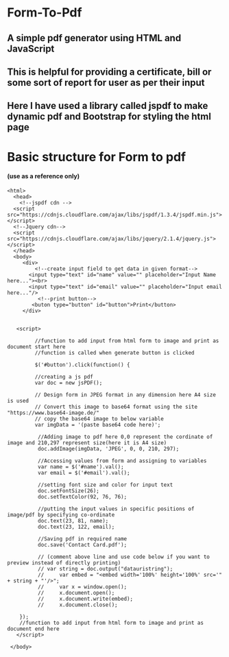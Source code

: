 # Form-To-Pdf
## A simple pdf generator using HTML and JavaScript
## This is helpful for providing a certificate, bill or some sort of report for user as per their input
## Here I have used a library called jspdf to make dynamic pdf and Bootstrap for styling the html page

# Basic structure for Form to pdf   
#### (use as a reference only)
    <html>
      <head>
        <!--jspdf cdn -->
      <script src="https://cdnjs.cloudflare.com/ajax/libs/jspdf/1.3.4/jspdf.min.js"></script>
      <!--Jquery cdn-->
      <script src="https://cdnjs.cloudflare.com/ajax/libs/jquery/2.1.4/jquery.js"></script>
      </head>
      <body>   
         <div>
             <!--create input field to get data in given format-->    
           <input type="text" id="name" value="" placeholder="Input Name here..."><br>
           <input type="text" id="email" value="" placeholder="Input email here..."/>
              <!--print button-->
            <buton type="button" id="button">Print</button>
         </div>


       <script>

             //function to add input from html form to image and print as document start here
             //function is called when generate button is clicked

             $('#button').click(function() {

             //creating a js pdf  
             var doc = new jsPDF();

             // Design form in JPEG format in any dimension here A4 size is used
             // Convert this image to base64 format using the site "https://www.base64-image.de/" 
             // copy the base64 image to below variable
             var imgData = '(paste base64 code here)';

              //Adding image to pdf here 0,0 represent the cordinate of image and 210,297 represent size(here it is A4 size)
              doc.addImage(imgData, 'JPEG', 0, 0, 210, 297);

              //Accessing values from form and assigning to variables
              var name = $('#name').val();
              var email = $('#email').val();

              //setting font size and color for input text 
              doc.setFontSize(26);
              doc.setTextColor(92, 76, 76);

              //putting the input values in specific positions of image/pdf by specifying co-ordinate
              doc.text(23, 81, name);
              doc.text(23, 122, email);

              //Saving pdf in required name
              doc.save('Contact Card.pdf');
              
              // (comment above line and use code below if you want to preview instead of directly printing)
              // var string = doc.output("datauristring");
              //     var embed = "<embed width='100%' height='100%' src='" + string + "'/>";
              //     var x = window.open();
              //     x.document.open();
              //     x.document.write(embed);
              //     x.document.close();

        });
        //function to add input from html form to image and print as document end here 
       </script>

     </body>
   </html>

